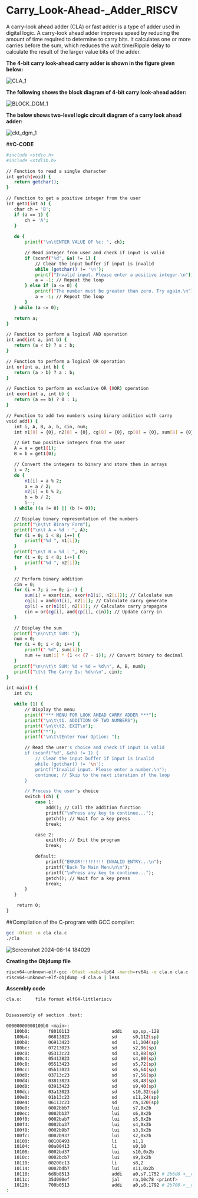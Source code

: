 # Carry_Look-Ahead-_Adder_RISCV


A carry-look ahead adder (CLA) or fast adder is a type of adder used in digital logic. A carry-look ahead adder improves speed by reducing the amount of time required to determine to carry bits. It calculates one or more carries before the sum, which reduces the wait time/Ripple delay to calculate the result of the larger value bits of the adder.

**The 4-bit carry look-ahead carry adder is shown in the figure given below:**

![CLA_1](https://github.com/user-attachments/assets/bf4728c5-288f-4080-a636-bd8c107ac929)


**The following shows the block diagram of 4-bit carry look-ahead adder:**

![BLOCK_DGM_1](https://github.com/user-attachments/assets/673adda9-a045-481e-a10b-e870135fec14)


**The below shows two-level logic circuit diagram of a carry look ahead adder:**

![ckt_dgm_1](https://github.com/user-attachments/assets/5edca1a7-34ec-46dd-9dab-fed9845275b6)

##**C-CODE**

 ```bash
#include <stdio.h>
#include <stdlib.h>

// Function to read a single character
int getch(void) {
    return getchar();
}

// Function to get a positive integer from the user
int get1(int a) {
    char ch = 'B';
    if (a == 1) {
        ch = 'A';
    }
    
    do {
        printf("\n\tENTER VALUE OF %c: ", ch);

        // Read integer from user and check if input is valid
        if (scanf("%d", &a) != 1) {
            // Clear the input buffer if input is invalid
            while (getchar() != '\n');
            printf("Invalid input. Please enter a positive integer.\n");
            a = -1; // Repeat the loop
        } else if (a <= 0) {
            printf("The number must be greater than zero. Try again.\n");
            a = -1; // Repeat the loop
        }
    } while (a <= 0);

    return a;
}

// Function to perform a logical AND operation
int and(int a, int b) {
    return (a < b) ? a : b;
}

// Function to perform a logical OR operation
int or(int a, int b) {
    return (a > b) ? a : b;
}

// Function to perform an exclusive OR (XOR) operation
int exor(int a, int b) {
    return (a == b) ? 0 : 1;
}

// Function to add two numbers using binary addition with carry
void add() {
    int i, A, B, a, b, cin, num;
    int n1[8] = {0}, n2[8] = {0}, cg[8] = {0}, cp[8] = {0}, sum[8] = {0};

    // Get two positive integers from the user
    A = a = get1(1);
    B = b = get1(0);

    // Convert the integers to binary and store them in arrays
    i = 7;
    do {
        n1[i] = a % 2;
        a = a / 2;
        n2[i] = b % 2;
        b = b / 2;
        i--;
    } while ((a != 0) || (b != 0));

    // Display binary representation of the numbers
    printf("\n\t\t Binary Form");
    printf("\n\t A = %d : ", A);
    for (i = 0; i < 8; i++) {
        printf("%d ", n1[i]);
    }
    printf("\n\t B = %d : ", B);
    for (i = 0; i < 8; i++) {
        printf("%d ", n2[i]);
    }

    // Perform binary addition
    cin = 0;
    for (i = 7; i >= 0; i--) {
        sum[i] = exor(cin, exor(n1[i], n2[i])); // Calculate sum
        cg[i] = and(n1[i], n2[i]); // Calculate carry generate
        cp[i] = or(n1[i], n2[i]); // Calculate carry propagate
        cin = or(cg[i], and(cp[i], cin)); // Update carry in
    }

    // Display the sum
    printf("\n\n\t\t SUM: ");
    num = 0;
    for (i = 0; i < 8; i++) {
        printf(" %d", sum[i]);
        num += sum[i] * (1 << (7 - i)); // Convert binary to decimal
    }
    printf("\n\n\t\t SUM: %d + %d = %d\n", A, B, num);
    printf("\t\t The Carry Is: %d\n\n", cin);
}

int main() {
    int ch;

    while (1) {
        // Display the menu
        printf("*** MENU FOR LOOK AHEAD CARRY ADDER ***");
        printf("\n\t\t1. ADDITION OF TWO NUMBERS");
        printf("\n\t\t2. EXIT\n");
        printf("*");
        printf("\n\t\tEnter Your Option: ");

        // Read the user's choice and check if input is valid
        if (scanf("%d", &ch) != 1) {
            // Clear the input buffer if input is invalid
            while (getchar() != '\n');
            printf("Invalid input. Please enter a number.\n");
            continue; // Skip to the next iteration of the loop
        }

        // Process the user's choice
        switch (ch) {
            case 1:
                add(); // Call the addition function
                printf("\nPress any key to continue...");
                getch(); // Wait for a key press
                break;

            case 2:
                exit(0); // Exit the program
                break;

            default:
                printf("ERROR!!!!!!!!! INVALID ENTRY...\n");
                printf("Back To Main Menu\n\n");
                printf("\nPress any key to continue...");
                getch(); // Wait for a key press
                break;
        }
    }

    return 0;
}
```
##Compilation of the C-program with GCC compiler:

```bash
gcc -Ofast -o cla cla.c
./cla
```

![Screenshot 2024-08-14 184029](https://github.com/user-attachments/assets/2256e92a-3255-4911-9835-47b4c45e9c13)

**Creating the Objdump file**

```bash
riscv64-unknown-elf-gcc -Ofast -mabi=lp64 -march=rv64i -o cla.o cla.c
riscv64-unknown-elf-objdump -d cla.o | less
```

**Assembly code**

```bash
cla.o:     file format elf64-littleriscv


Disassembly of section .text:

00000000000100b0 <main>:
   100b0:       f8010113                addi    sp,sp,-128
   100b4:       06813823                sd      s0,112(sp)
   100b8:       06913423                sd      s1,104(sp)
   100bc:       07213023                sd      s2,96(sp)
   100c0:       05313c23                sd      s3,88(sp)
   100c4:       05413823                sd      s4,80(sp)
   100c8:       05513423                sd      s5,72(sp)
   100cc:       05613023                sd      s6,64(sp)
   100d0:       03713c23                sd      s7,56(sp)
   100d4:       03813823                sd      s8,48(sp)
   100d8:       03913423                sd      s9,40(sp)
   100dc:       03a13023                sd      s10,32(sp)
   100e0:       01b13c23                sd      s11,24(sp)
   100e4:       06113c23                sd      ra,120(sp)
   100e8:       0002bbb7                lui     s7,0x2b
   100ec:       0002bb37                lui     s6,0x2b
   100f0:       0002bab7                lui     s5,0x2b
   100f4:       0002ba37                lui     s4,0x2b
   100f8:       0002b9b7                lui     s3,0x2b
   100fc:       0002b937                lui     s2,0x2b
   10100:       00100493                li      s1,1
   10104:       00a00413                li      s0,10
   10108:       0002bd37                lui     s10,0x2b
   1010c:       0002bcb7                lui     s9,0x2b
   10110:       00200c13                li      s8,2
   10114:       0002bdb7                lui     s11,0x2b
   10118:       6d8b8513                addi    a0,s7,1752 # 2b6d8 <__clzdi2+0x148>
   1011c:       35d000ef                jal     ra,10c78 <printf>
   10120:       700b0513                addi    a0,s6,1792 # 2b700 <__clzdi2+0x170>
:
```
